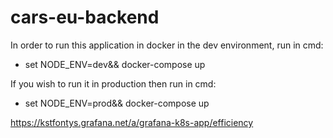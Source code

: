 # cars-eu-backend

In order to run this application in docker in the dev environment, run in cmd:

- set NODE_ENV=dev&& docker-compose up

If you wish to run it in production then run in cmd:

- set NODE_ENV=prod&& docker-compose up

https://kstfontys.grafana.net/a/grafana-k8s-app/efficiency
